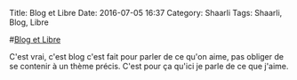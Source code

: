 Title: Blog et Libre
Date: 2016-07-05 16:37
Category: Shaarli
Tags: Shaarli, Blog, Libre

#[Blog et Libre](https://www.blog-libre.org/2016/07/05/blog-et-libre/)

C'est vrai, c'est blog c'est fait pour parler de ce qu'on aime, pas obliger de se contenir à un thème précis. C'est pour ça qu'ici je parle de ce que j'aime.

